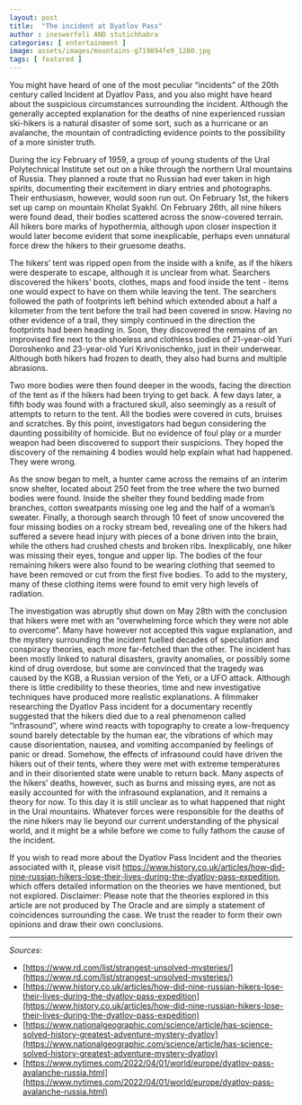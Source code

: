```yaml
---
layout: post
title:  "The incident at Dyatlov Pass"
author : ineswerfeli AND stutichhabra
categories: [ entertainment ]
image: assets/images/mountains-g719894fe9_1280.jpg
tags: [ featured ]
---
```

You might have heard of one of the most peculiar “incidents” of the 20th century called Incident at Dyatlov Pass, and you also might have heard about the suspicious circumstances surrounding the incident. Although the generally accepted explanation for the deaths of nine experienced russian ski-hikers is a natural disaster of some sort, such as a hurricane or an avalanche, the mountain of contradicting evidence points to the possibility of a more sinister truth. 

During the icy February of 1959, a group of young students of the Ural Polytechnical Institute set out on a hike through the northern Ural mountains of Russia. They planned a route that no Russian had ever taken in high spirits, documenting their excitement in diary entries and photographs. Their enthusiasm, however, would soon run out. On February 1st, the hikers set up camp on mountain Kholat Syakhl. On February 26th, all nine hikers were found dead, their bodies scattered across the snow-covered terrain. All hikers bore marks of hypothermia, although upon closer inspection it would later become evident that some inexplicable, perhaps even unnatural force drew the hikers to their gruesome deaths. 

The hikers’ tent was ripped open from the inside with a knife, as if the hikers were desperate to escape, although it is unclear from what. Searchers discovered the hikers’ boots, clothes, maps and food inside the tent - items one would expect to have on them while leaving the tent. The searchers followed the path of footprints left behind which extended about a half a kilometer from the tent before the trail had been covered in snow. Having no other evidence of a trail, they simply continued in the direction the footprints had been heading in. Soon, they discovered the remains of an improvised fire next to the shoeless and clothless bodies of 21-year-old Yuri Doroshenko and 23-year-old Yuri Krivonischenko, just in their underwear. Although both hikers had frozen to death, they also had burns and multiple abrasions. 

Two more bodies were then found deeper in the woods, facing the direction of the tent as if the hikers had been trying to get back. A few days later, a fifth body was found with a fractured skull, also seemingly as a result of attempts to return to the tent. All the bodies were covered in cuts, bruises and scratches. By this point, investigators had begun considering the daunting possibility of homicide. But no evidence of foul play or a murder weapon had been discovered to support their suspicions. They hoped the discovery of the remaining 4 bodies would help explain what had happened. They were wrong.

As the snow began to melt, a hunter came across the remains of an interim snow shelter, located about 250 feet from the tree where the two burned bodies were found. Inside the shelter they found bedding made from branches, cotton sweatpants missing one leg and the half of a woman’s sweater. Finally, a thorough search through 10 feet of snow uncovered the four missing bodies on a rocky stream bed, revealing one of the hikers had suffered a severe head injury with pieces of a bone driven into the brain, while the others had crushed chests and broken ribs. Inexplicably, one hiker was missing their eyes, tongue and upper lip. The bodies of the four remaining hikers were also found to be wearing clothing that seemed to have been removed or cut from the first five bodies. To add to the mystery, many of these clothing items were found to emit very high levels of radiation.

The investigation was abruptly shut down on May 28th with the conclusion that hikers were met with an “overwhelming force which they were not able to overcome”. Many have however not accepted this vague explanation, and the mystery surrounding the incident fuelled decades of speculation and conspiracy theories, each more far-fetched than the other. The incident has been mostly linked to natural disasters, gravity anomalies, or possibly some kind of drug overdose, but some are convinced that the tragedy was caused by the KGB, a Russian version of the Yeti, or a UFO attack. Although there is little credibility to these theories, time and new investigative techniques have produced more realistic explanations. A filmmaker researching the Dyatlov Pass incident for a documentary recently suggested that the hikers died due to a real phenomenon called “infrasound”, where wind reacts with topography to create a low-frequency sound barely detectable by the human ear, the vibrations of which may cause disorientation, nausea, and vomiting accompanied by feelings of panic or dread. Somehow, the effects of infrasound could have driven the hikers out of their tents, where they were met with extreme temperatures and in their disoriented state were unable to return back. Many aspects of the hikers’ deaths, however, such as burns and missing eyes, are not as easily accounted for with the infrasound explanation, and it remains a theory for now. To this day it is still unclear as to what happened that night in the Ural mountains. Whatever forces were responsible for the deaths of the nine hikers may lie beyond our current understanding of the physical world, and it might be a while before we come to fully fathom the cause of the incident. 

If you wish to read more about the Dyatlov Pass Incident and the theories associated with it, please visit https://www.history.co.uk/articles/how-did-nine-russian-hikers-lose-their-lives-during-the-dyatlov-pass-expedition, which offers detailed information on the theories we have mentioned, but not explored. Disclaimer: Please note that the theories explored in this article are not produced by The Oracle and are simply a statement of coincidences surrounding the case. We trust the reader to form their own opinions and draw their own conclusions.

<hr>

*Sources*:
- [https://www.rd.com/list/strangest-unsolved-mysteries/](https://www.rd.com/list/strangest-unsolved-mysteries/)
- [https://www.history.co.uk/articles/how-did-nine-russian-hikers-lose-their-lives-during-the-dyatlov-pass-expedition](https://www.history.co.uk/articles/how-did-nine-russian-hikers-lose-their-lives-during-the-dyatlov-pass-expedition)
- [https://www.nationalgeographic.com/science/article/has-science-solved-history-greatest-adventure-mystery-dyatlov](https://www.nationalgeographic.com/science/article/has-science-solved-history-greatest-adventure-mystery-dyatlov)
- [https://www.nytimes.com/2022/04/01/world/europe/dyatlov-pass-avalanche-russia.html](https://www.nytimes.com/2022/04/01/world/europe/dyatlov-pass-avalanche-russia.html)
